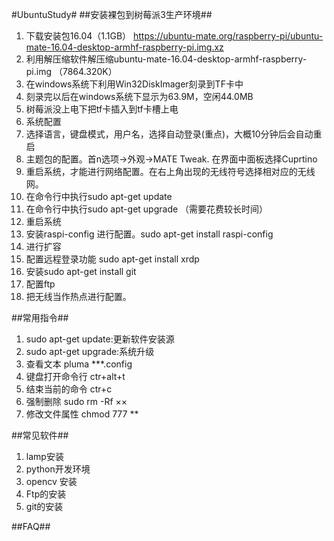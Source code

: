 #UbuntuStudy#
##安装裸包到树莓派3生产环境##
1. 下载安装包16.04（1.1GB） 
https://ubuntu-mate.org/raspberry-pi/ubuntu-mate-16.04-desktop-armhf-raspberry-pi.img.xz
2. 利用解压缩软件解压缩ubuntu-mate-16.04-desktop-armhf-raspberry-pi.img （7864.320K）
3. 在windows系统下利用Win32DiskImager刻录到TF卡中
4. 刻录完以后在windows系统下显示为63.9M，空闲44.0MB
5. 树莓派没上电下把tf卡插入到tf卡槽上电
6. 系统配置
7. 选择语言，键盘模式，用户名，选择自动登录(重点)，大概10分钟后会自动重启
8. 主题包的配置。首n选项->外观->MATE Tweak. 在界面中面板选择Cuprtino
9. 重启系统，才能进行网络配置。在右上角出现的无线符号选择相对应的无线网。
10. 在命令行中执行sudo apt-get update 
11. 在命令行中执行sudo apt-get upgrade  （需要花费较长时间）
12. 重启系统
13. 安装raspi-config 进行配置。sudo apt-get install raspi-config
14. 进行扩容
15. 配置远程登录功能  sudo apt-get install xrdp
14. 安装sudo apt-get install git
15. 配置ftp
16. 把无线当作热点进行配置。






##常用指令##
1. sudo  apt-get  update:更新软件安装源
2. sudo  apt-get  upgrade:系统升级
3. 查看文本 pluma ***.config
4. 键盘打开命令行  ctr+alt+t
5. 结束当前的命令 ctr+c
6. 强制删除  sudo rm -Rf ××
7. 修改文件属性   chmod 777 **







##常见软件##
1. lamp安装
2. python开发环境
3. opencv 安装
4. Ftp的安装
5. git的安装




##FAQ##



